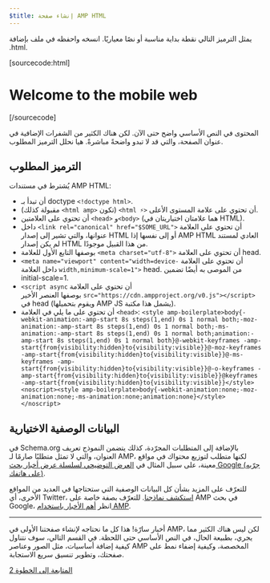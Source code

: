 ```yaml
---
$title: إنشاء صفحة AMP HTML
---
```


يمثل الترميز التالي نقطة بداية مناسبة أو نصًا معياريًا.
انسخه واحفظه في ملف بإضافة ‎.html.

[sourcecode:html]
<!doctype html>
<html amp lang="en">
  <head>
    <meta charset="utf-8">
    <title>Hello, AMPs</title>
    <link rel="canonical" href="http://example.ampproject.org/article-metadata.html">
    <meta name="viewport" content="width=device-width,minimum-scale=1,initial-scale=1">
    <script type="application/ld+json">
      {
        "@context": "http://schema.org",
        "@type": "NewsArticle",
        "headline": "Open-source framework for publishing content",
        "datePublished": "2015-10-07T12:02:41Z",
        "image": [
          "logo.jpg"
        ]
      }
    </script>
    <style amp-boilerplate>body{-webkit-animation:-amp-start 8s steps(1,end) 0s 1 normal both;-moz-animation:-amp-start 8s steps(1,end) 0s 1 normal both;-ms-animation:-amp-start 8s steps(1,end) 0s 1 normal both;animation:-amp-start 8s steps(1,end) 0s 1 normal both}@-webkit-keyframes -amp-start{from{visibility:hidden}to{visibility:visible}}@-moz-keyframes -amp-start{from{visibility:hidden}to{visibility:visible}}@-ms-keyframes -amp-start{from{visibility:hidden}to{visibility:visible}}@-o-keyframes -amp-start{from{visibility:hidden}to{visibility:visible}}@keyframes -amp-start{from{visibility:hidden}to{visibility:visible}}</style><noscript><style amp-boilerplate>body{-webkit-animation:none;-moz-animation:none;-ms-animation:none;animation:none}</style></noscript>
    <script async src="https://cdn.ampproject.org/v0.js"></script>
  </head>
  <body>
    <h1>Welcome to the mobile web</h1>
  </body>
</html>
[/sourcecode]

المحتوى في النص الأساسي واضح حتى الآن. لكن هناك الكثير من الشفرات الإضافية في عنوان الصفحة، والتي قد لا تبدو واضحةً مباشرةً. هيا نحلل الترميز المطلوب.

## الترميز المطلوب

يُشترط في مستندات <span dir="ltr" class="nowrap">AMP HTML</span>:

  - أن تبدأ بـ doctype <span dir="ltr" class="nowrap">`<!doctype html>`</span>.
  - أن تحتوي على علامة المستوى الأعلى <span dir="ltr" class="nowrap">`<html ⚡>`</span> (تكون <span dir="ltr" class="nowrap">`<html amp>`</span> مقبولة كذلك).
  - أن تحتوي على العلامتين `<head>` و`<body>` (هما علامتان اختياريتان في HTML).
  - أن تحتوي على العلامة <span dir="ltr" class="nowrap">`<link rel="canonical" href="$SOME_URL">`</span> داخل عنوانها، والتي تشير إلى إصدار HTML العادي لمستند <span dir="ltr" class="nowrap">AMP HTML</span> أو إلى نفسها إذا لم يكن إصدار HTML من هذا القبيل موجودًا.
  - أن تحتوي على العلامة <span dir="ltr" class="nowrap">`<meta charset="utf-8">`</span> بوصفها التابع الأول للعلامة head.
  - أن تحتوي على العلامة <span dir="ltr" class="nowrap">`<meta name="viewport" content="width=device-width,minimum-scale=1">`</span> داخل العلامة head. من الموصى به أيضًا تضمين <span dir="ltr" class="nowrap">initial-scale=1</span>.
  - أن تحتوي على العلامة <span dir="ltr" class="nowrap">`<script async src="https://cdn.ampproject.org/v0.js"></script>`</span> بوصفها العنصر الأخير في head (يشمل هذا مكتبة <span dir="ltr" class="nowrap">AMP JS</span> ويقوم بتحميلها).
  - أن تحتوي على ما يلي في العلامة `<head>`:
    <span dir="ltr">`<style amp-boilerplate>body{-webkit-animation:-amp-start 8s steps(1,end) 0s 1 normal both;-moz-animation:-amp-start 8s steps(1,end) 0s 1 normal both;-ms-animation:-amp-start 8s steps(1,end) 0s 1 normal both;animation:-amp-start 8s steps(1,end) 0s 1 normal both}@-webkit-keyframes -amp-start{from{visibility:hidden}to{visibility:visible}}@-moz-keyframes -amp-start{from{visibility:hidden}to{visibility:visible}}@-ms-keyframes -amp-start{from{visibility:hidden}to{visibility:visible}}@-o-keyframes -amp-start{from{visibility:hidden}to{visibility:visible}}@keyframes -amp-start{from{visibility:hidden}to{visibility:visible}}</style><noscript><style amp-boilerplate>body{-webkit-animation:none;-moz-animation:none;-ms-animation:none;animation:none}</style></noscript>`</span>

## البيانات الوصفية الاختيارية

بالإضافة إلى المتطلبات المجرّدة، كذلك يتضمن النموذج تعريف <span dir="ltr" class="nowrap">Schema.org</span> في العنوان، والتي لا تمثل متطلبًا صارمًا لـ AMP، لكنها متطلب لتوزيع محتواك في مواقع معينة، على سبيل المثال في [العرض التوضيحي لسلسلة عرض أخبار بحث Google (جرّبه على هاتفك)](https://g.co/ampdemo).

للتعرّف على المزيد بشأن كل البيانات الوصفية التي ستحتاجها في العديد من المواقع الأخرى، أي Twitter، [استكشف نماذجنا](https://github.com/ampproject/amphtml/tree/master/examples/metadata-examples). للتعرّف بصفة خاصة على AMP في بحث Google، انظر [أهم الأخبار باستخدام AMP](https://developers.google.com/structured-data/carousels/top-stories).

<hr>

أخبار سارّة! هذا كل ما نحتاجه لإنشاء صفحتنا الأولى في AMP، لكن ليس هناك الكثير مما يجري، بطبيعة الحال، في النص الأساسي حتى اللحظة. في القسم التالي، سوف نتناول كيفية إضافة أساسيات، مثل الصور وعناصر AMP المخصصة، وكيفية إضفاء نمط على صفحتك، وتطوير تنسيق سريع الاستجابة.

<a class="go-button button" href="/ar/docs/tutorials/create/include_image.html">المتابعة إلى الخطوة 2</a>
